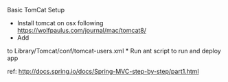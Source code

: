 Basic TomCat Setup
* Install tomcat on osx following https://wolfpaulus.com/journal/mac/tomcat8/
* Add 
<tomcat-users>
<role rolename="manager"/>
<user username="tomcat" password="s3cret" roles="manager,manager-script"/>
</tomcat-users>
to Library/Tomcat/conf/tomcat-users.xml 
* Run ant script to run and deploy app

ref: http://docs.spring.io/docs/Spring-MVC-step-by-step/part1.html
